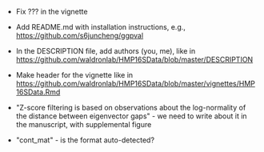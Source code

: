 - Fix ??? in the vignette

- Add README.md with installation instructions, e.g., https://github.com/s6juncheng/ggpval

- In the DESCRIPTION file, add authors (you, me), like in https://github.com/waldronlab/HMP16SData/blob/master/DESCRIPTION

- Make header for the vignette like in https://github.com/waldronlab/HMP16SData/blob/master/vignettes/HMP16SData.Rmd

- "Z-score filtering is based on observations about the log-normality of the distance between eigenvector gaps" - we need to write about it in the manuscript, with supplemental figure

- "cont_mat" - is the format auto-detected?
